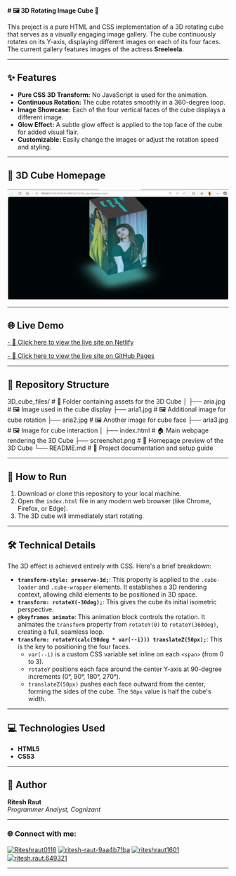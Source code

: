 **# 🖼️ 3D Rotating Image Cube 🧊**

This project is a pure HTML and CSS implementation of a 3D rotating cube that serves as a visually engaging image gallery. The cube continuously rotates on its Y-axis, displaying different images on each of its four faces.
The current gallery features images of the actress **Sreeleela**.

---

## ✨ Features

*   **Pure CSS 3D Transform:** No JavaScript is used for the animation.
*   **Continuous Rotation:** The cube rotates smoothly in a 360-degree loop.
*   **Image Showcase:** Each of the four vertical faces of the cube displays a different image.
*   **Glow Effect:** A subtle glow effect is applied to the top face of the cube for added visual flair.
*   **Customizable:** Easily change the images or adjust the rotation speed and styling.

---

## 📸 3D Cube Homepage

![3D Cube Homepage](3D_cube_files/screenshot.png)

---

## 🌐 Live Demo

[- 🔗 Click here to view the live site on Netlify](https://3dcube.netlify.app/)

[- 🔗 Click here to view the live site on GitHub Pages](https://riteshraut0116.github.io/3d_cube/)

---

## 📂 Repository Structure

3D_cube_files/                   # 📁 Folder containing assets for the 3D Cube
│
├── aria.jpg                     # 🖼️ Image used in the cube display
├── aria1.jpg                    # 🖼️ Additional image for cube rotation
├── aria2.jpg                    # 🖼️ Another image for cube face
├── aria3.jpg                    # 🖼️ Image for cube interaction
│
├── index.html                   # 🏠 Main webpage rendering the 3D Cube
├── screenshot.png               # 📸 Homepage preview of the 3D Cube
└── README.md                    # 📘 Project documentation and setup guide

---

## 🚀 How to Run

1.  Download or clone this repository to your local machine.
2.  Open the `index.html` file in any modern web browser (like Chrome, Firefox, or Edge).
3.  The 3D cube will immediately start rotating.

---

## 🛠️ Technical Details

The 3D effect is achieved entirely with CSS. Here's a brief breakdown:

*   **`transform-style: preserve-3d;`**: This property is applied to the `.cube-loader` and `.cube-wrapper` elements. It establishes a 3D rendering context, allowing child elements to be positioned in 3D space.
*   **`transform: rotateX(-30deg);`**: This gives the cube its initial isometric perspective.
*   **`@keyframes animate`**: This animation block controls the rotation. It animates the `transform` property from `rotateY(0)` to `rotateY(360deg)`, creating a full, seamless loop.
*   **`transform: rotateY(calc(90deg * var(--i))) translateZ(50px);`**: This is the key to positioning the four faces.
    *   `var(--i)` is a custom CSS variable set inline on each `<span>` (from 0 to 3).
    *   `rotateY` positions each face around the center Y-axis at 90-degree increments (0°, 90°, 180°, 270°).
    *   `translateZ(50px)` pushes each face outward from the center, forming the sides of the cube. The `50px` value is half the cube's width.

---

## 💻 Technologies Used

*   **HTML5**
*   **CSS3**

---

## 👤 Author

**Ritesh Raut**  
*Programmer Analyst, Cognizant*

---

### 🌐 Connect with me:
<p align="left">
<a href="https://github.com/Riteshraut0116" target="blank"><img align="center" src="https://raw.githubusercontent.com/rahuldkjain/github-profile-readme-generator/master/src/images/icons/Social/github.svg" alt="Riteshraut0116" height="30" width="40" /></a>
<a href="https://linkedin.com/in/ritesh-raut-9aa4b71ba" target="blank"><img align="center" src="https://raw.githubusercontent.com/rahuldkjain/github-profile-readme-generator/master/src/images/icons/Social/linked-in-alt.svg" alt="ritesh-raut-9aa4b71ba" height="30" width="40" /></a>
<a href="https://www.instagram.com/riteshraut1601/" target="blank"><img align="center" src="https://raw.githubusercontent.com/rahuldkjain/github-profile-readme-generator/master/src/images/icons/Social/instagram.svg" alt="riteshraut1601" height="30" width="40" /></a>
<a href="https://www.facebook.com/ritesh.raut.649321/" target="blank"><img align="center" src="https://raw.githubusercontent.com/rahuldkjain/github-profile-readme-generator/master/src/images/icons/Social/facebook.svg" alt="ritesh.raut.649321" height="30" width="40" /></a>
</p>

---